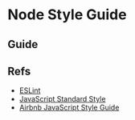 # Node Style Guide

## Guide


## Refs
- [ESLint](https://github.com/eslint/eslint)
- [JavaScript Standard Style](https://github.com/feross/standard)
- [Airbnb JavaScript Style Guide](https://github.com/airbnb/javascript)
